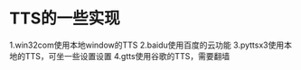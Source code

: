 # TTS的一些实现

1.win32com使用本地window的TTS
2.baidu使用百度的云功能
3.pyttsx3使用本地的TTS，可坐一些设置设置
4.gtts使用谷歌的TTS，需要翻墙

